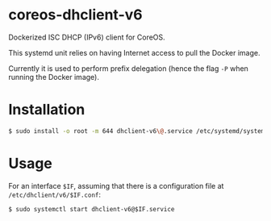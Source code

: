 # coreos-dhclient-v6
Dockerized ISC DHCP (IPv6) client for CoreOS.

This systemd unit relies on having Internet access to pull the Docker image.

Currently it is used to perform prefix delegation (hence the flag `-P` when running the Docker image).

# Installation

```bash
$ sudo install -o root -m 644 dhclient-v6\@.service /etc/systemd/system/
```

# Usage

For an interface `$IF`, assuming that there is a configuration file at `/etc/dhclient/v6/$IF.conf`:

```
$ sudo systemctl start dhclient-v6@$IF.service
```
